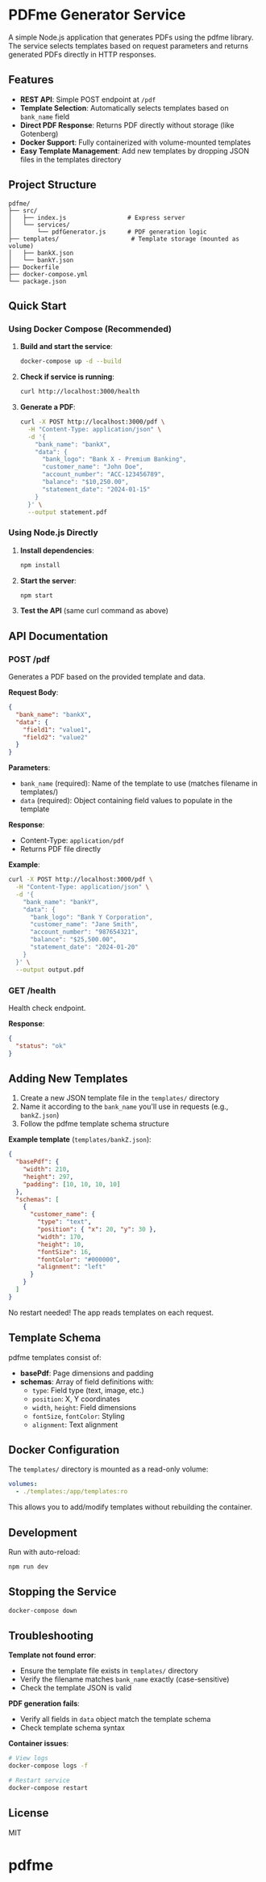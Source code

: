 # PDFme Generator Service

A simple Node.js application that generates PDFs using the pdfme library. The service selects templates based on request parameters and returns generated PDFs directly in HTTP responses.

## Features

- **REST API**: Simple POST endpoint at `/pdf`
- **Template Selection**: Automatically selects templates based on `bank_name` field
- **Direct PDF Response**: Returns PDF directly without storage (like Gotenberg)
- **Docker Support**: Fully containerized with volume-mounted templates
- **Easy Template Management**: Add new templates by dropping JSON files in the templates directory

## Project Structure

```
pdfme/
├── src/
│   ├── index.js                 # Express server
│   └── services/
│       └── pdfGenerator.js      # PDF generation logic
├── templates/                    # Template storage (mounted as volume)
│   ├── bankX.json
│   └── bankY.json
├── Dockerfile
├── docker-compose.yml
└── package.json
```

## Quick Start

### Using Docker Compose (Recommended)

1. **Build and start the service**:
   ```bash
   docker-compose up -d --build
   ```

2. **Check if service is running**:
   ```bash
   curl http://localhost:3000/health
   ```

3. **Generate a PDF**:
   ```bash
   curl -X POST http://localhost:3000/pdf \
     -H "Content-Type: application/json" \
     -d '{
       "bank_name": "bankX",
       "data": {
         "bank_logo": "Bank X - Premium Banking",
         "customer_name": "John Doe",
         "account_number": "ACC-123456789",
         "balance": "$10,250.00",
         "statement_date": "2024-01-15"
       }
     }' \
     --output statement.pdf
   ```

### Using Node.js Directly

1. **Install dependencies**:
   ```bash
   npm install
   ```

2. **Start the server**:
   ```bash
   npm start
   ```

3. **Test the API** (same curl command as above)

## API Documentation

### POST /pdf

Generates a PDF based on the provided template and data.

**Request Body**:
```json
{
  "bank_name": "bankX",
  "data": {
    "field1": "value1",
    "field2": "value2"
  }
}
```

**Parameters**:
- `bank_name` (required): Name of the template to use (matches filename in templates/)
- `data` (required): Object containing field values to populate in the template

**Response**:
- Content-Type: `application/pdf`
- Returns PDF file directly

**Example**:
```bash
curl -X POST http://localhost:3000/pdf \
  -H "Content-Type: application/json" \
  -d '{
    "bank_name": "bankY",
    "data": {
      "bank_logo": "Bank Y Corporation",
      "customer_name": "Jane Smith",
      "account_number": "987654321",
      "balance": "$25,500.00",
      "statement_date": "2024-01-20"
    }
  }' \
  --output output.pdf
```

### GET /health

Health check endpoint.

**Response**:
```json
{
  "status": "ok"
}
```

## Adding New Templates

1. Create a new JSON template file in the `templates/` directory
2. Name it according to the `bank_name` you'll use in requests (e.g., `bankZ.json`)
3. Follow the pdfme template schema structure

**Example template** (`templates/bankZ.json`):
```json
{
  "basePdf": {
    "width": 210,
    "height": 297,
    "padding": [10, 10, 10, 10]
  },
  "schemas": [
    {
      "customer_name": {
        "type": "text",
        "position": { "x": 20, "y": 30 },
        "width": 170,
        "height": 10,
        "fontSize": 16,
        "fontColor": "#000000",
        "alignment": "left"
      }
    }
  ]
}
```

No restart needed! The app reads templates on each request.

## Template Schema

pdfme templates consist of:

- **basePdf**: Page dimensions and padding
- **schemas**: Array of field definitions with:
  - `type`: Field type (text, image, etc.)
  - `position`: X, Y coordinates
  - `width`, `height`: Field dimensions
  - `fontSize`, `fontColor`: Styling
  - `alignment`: Text alignment

## Docker Configuration

The `templates/` directory is mounted as a read-only volume:
```yaml
volumes:
  - ./templates:/app/templates:ro
```

This allows you to add/modify templates without rebuilding the container.

## Development

Run with auto-reload:
```bash
npm run dev
```

## Stopping the Service

```bash
docker-compose down
```

## Troubleshooting

**Template not found error**:
- Ensure the template file exists in `templates/` directory
- Verify the filename matches `bank_name` exactly (case-sensitive)
- Check the template JSON is valid

**PDF generation fails**:
- Verify all fields in `data` object match the template schema
- Check template schema syntax

**Container issues**:
```bash
# View logs
docker-compose logs -f

# Restart service
docker-compose restart
```

## License

MIT
# pdfme
